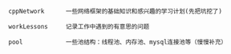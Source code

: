 
	cppNetwork		一些网络框架的基础知识和感兴趣的学习计划(先把坑挖了)

	workLessons		记录工作中遇到的有意思的问题

	pool			一些池结构：线程池、内存池、mysql连接池等（慢慢补充）
